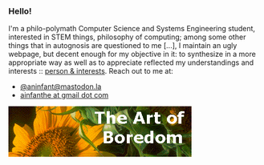 ### Hello!
I'm a philo-polymath Computer Science and Systems Engineering student, interested in STEM things, philosophy of computing; among some other things that in autognosis are questioned to me [...], I maintain an ugly webpage, but decent enough for my objective in it: to synthesize in a more appropriate way as well as to appreciate reflected my understandings and interests :: [person & interests](https://ainfanthe.github.io/). Reach out to me at:

- <a href="https://mastodon.la/@aninfant">@aninfant@mastodon.la</a>
- <a href="mailto:ainfanthe@gmail.com">ainfanthe at gmail dot com</a>

<img style="" src="https://raw.githubusercontent.com/ainfanthe/ainfanthe/main/assets/img1.png">
